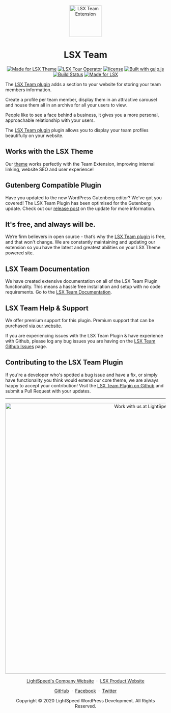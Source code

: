 <p align="center"><a target="_blank" href="https://lsx.lsdev.biz/"><img width="100px;" src="https://lsx.lsdev.biz/wp-content/uploads/2019/03/Team.svg" alt="LSX Team Extension"></a>
</p>
<h1 align="center">LSX Team</h1>



<p align="center">
  <a href="https://lsdev.biz/lsx/"><img src="https://www.lsdev.biz/lsx/wp-content/uploads/2019/06/Designed-for-LSX-Theme-blue.png" alt="Made for LSX Theme"></a>
	<a href="https://lsdev.biz/lsx/extensions/tour-operator/"><img src="https://www.lsdev.biz/lsx/wp-content/uploads/2019/06/Designed-for-Tour-Operator-plugin-1098ad.png" alt="LSX Tour Operator"></a>
  <a href="https://www.gnu.org/licenses/gpl-3.0.en.html"><img src="https://poser.pugx.org/woocommerce/woocommerce/license" alt="license"></a>
  <a href="http://gulpjs.com/"><img src="https://img.shields.io/badge/built%20with-gulp.js-green.svg" alt="Built with gulp.js"></a> 
    <a href="https://travis-ci.org/github/lightspeeddevelopment/lsx-team/"><img src="https://travis-ci.org/lightspeeddevelopment/lsx-team.svg?branch=master" alt="Build Status"></a>
    <a href="https://lsx.lsdev.biz/"><img src="https://lsx.lsdev.biz/wp-content/uploads/2019/06/Designed-for-LSX-Theme-blue.png" alt="Made for LSX"></a>
</p>

The [LSX Team plugin](https://lsx.lsdev.biz/extensions/team/) adds a section to your website for storing your team members information. 

Create a profile per team member, display them in an attractive carousel and house them all in an archive for all your users to view. 

People like to see a face behind a business, it gives you a more personal, approachable relationship with your users. 

The [LSX Team plugin](https://lsx.lsdev.biz/extensions/team/) plugin allows you to display your team profiles beautifully on your website. 

## Works with the LSX Theme
Our  [theme](https://lsx.lsdev.biz/) works perfectly with the Team Extension, improving internal linking, website SEO and user experience! 

## Gutenberg Compatible Plugin
Have you updated to the new WordPress Gutenberg editor? We've got you covered! The LSX Team Plugin has been optimised for the Gutenberg update. Check out our [release post](https://lsx.lsdev.biz/lsx-blocks-available-on-wordpress-org/) on the update for more information.

## It's free, and always will be.
We’re firm believers in open source - that’s why the [LSX Team plugin](https://lsx.lsdev.biz/extensions/team/) is free, and that won't change. We are constantly maintaining and updating our extension so you have the latest and greatest abilities on your LSX Theme powered site. 

## LSX Team Documentation

We have created extensive documentation on all of the LSX Team Plugin functionality. This means a hassle free installation and setup with no code requirements. Go to the [LSX Team Documentation](https://lsx.lsdev.biz/documentation/lsx-team/).

## LSX Team Help & Support

We offer premium support for this plugin. Premium support that can be purchased [via our website](https://www.lsdev.biz/services/support/).

If you are experiencing issues with the LSX Team Plugin & have experience with Github, please log any bug issues you are having on the [LSX Team Github Issues](https://github.com/lightspeeddevelopment/lsx-team/issues/) page.

## Contributing to the LSX Team Plugin

If you're a developer who's spotted a bug issue and have a fix, or simply have functionality you think would extend our core theme, we are always happy to accept your contribution! Visit the [LSX Team Plugin on Github](https://github.com/lightspeeddevelopment/lsx-team/) and submit a Pull Request with your updates.



---
<p align="center">
  <a href="https://www.lsdev.biz/contact/"><img src="https://www.lsdev.biz/wp-content/uploads/2020/02/work-with-lightspeed.png" width="850" alt="Work with us at LightSpeed"></a>
</p>
<p align="center">
  <a href="https://www.lsdev.biz">LightSpeed's Company Website</a> &nbsp;&middot;&nbsp;
  <a href="https://www.lsdev.biz/lsx/">LSX Product Website</a>
</p>
<p align="center">
  <a href="https://github.com/lightspeeddevelopment">GitHub</a> &nbsp;&middot;&nbsp;
  <a href="https://facebook.com/lightspeedwordpressdevelopment">Facebook</a> &nbsp;&middot;&nbsp;
  <a href="https://twitter.com/lightspeedwp">Twitter</a>
</p>
<p align="center">
  Copyright © 2020 LightSpeed WordPress Development. All Rights Reserved.
</p>

